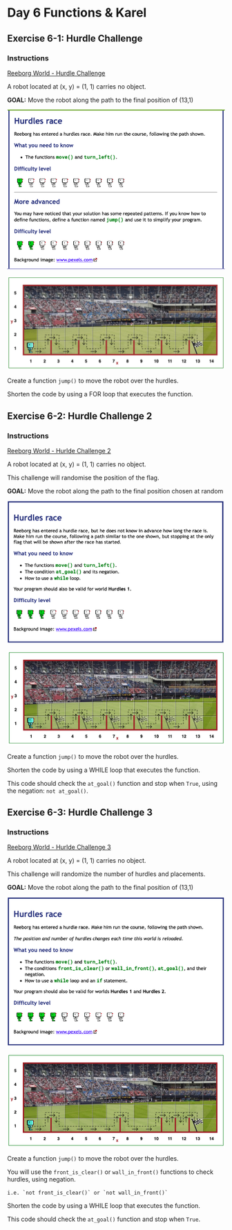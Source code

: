 # Day 6 Functions & Karel

## Exercise 6-1: Hurdle Challenge

### Instructions

[Reeborg World - Hurdle Challenge](https://reeborg.ca/reeborg.html?lang=en&mode=python&menu=worlds%2Fmenus%2Freeborg_intro_en.json&name=Hurdle%201&url=worlds%2Ftutorial_en%2Fhurdle1.json)
    
A robot located at (x, y) = (1, 1) carries no object.

**GOAL:** Move the robot along the path to the final position of (13,1)

![Instructions Image](Images/exercise6-1-Instructions.png)

![Instructions Image](Images/exercise6-1-Instructions-2.png)

Create a function `jump()` to move the robot over the hurdles.

Shorten the code by using a FOR loop that executes the function.

## Exercise 6-2: Hurdle Challenge 2

### Instructions

[Reeborg World - Hurlde Challenge 2](https://reeborg.ca/reeborg.html?lang=en&mode=python&menu=worlds%2Fmenus%2Freeborg_intro_en.json&name=Hurdle%202&url=worlds%2Ftutorial_en%2Fhurdle2.json)

A robot located at (x, y) = (1, 1) carries no object.

This challenge will randomise the position of the flag.

**GOAL:** Move the robot along the path to the final position chosen at random

![Instructions Image](Images/exercise6-2-Instructions.png)

![Instructions Image](Images/exercise6-2-Instructions-2.png)

Create a function `jump()` to move the robot over the hurdles.

Shorten the code by using a WHILE loop that executes the function.

This code should check the `at_goal()` function and stop when `True`, using the negation: `not at_goal()`.

## Exercise 6-3: Hurdle Challenge 3

### Instructions

[Reeborg World - Hurlde Challenge 3](https://reeborg.ca/reeborg.html?lang=en&mode=python&menu=worlds%2Fmenus%2Freeborg_intro_en.json&name=Hurdle%203&url=worlds%2Ftutorial_en%2Fhurdle3.json)

A robot located at (x, y) = (1, 1) carries no object.

This challenge will randomize the number of hurdles and placements.

**GOAL:** Move the robot along the path to the final position of (13,1)

![Instructions Image](Images/exercise6-3-Instructions.png)

![Instructions Image](Images/exercise6-3-Instructions-2.png)

Create a function `jump()` to move the robot over the hurdles.

You will use the `front_is_clear()` or `wall_in_front()` functions to check hurdles, using negation.

    i.e. `not front_is_clear()` or `not wall_in_front()`

Shorten the code by using a WHILE loop that executes the function.

This code should check the `at_goal()` function and stop when `True`.

